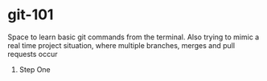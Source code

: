 # git-101
Space to learn basic git commands from the terminal. Also trying to mimic a real time project situation, where multiple branches, merges and pull requests occur

1. Step One